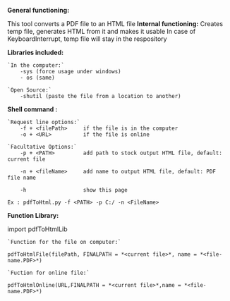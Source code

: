 **General functioning:**

This tool converts a PDF file to an HTML file
**Internal functioning:**
Creates temp file, generates HTML from it and makes it usable
In case of KeyboardInterrupt, temp file will stay in the respository

**Libraries included:**

    `In the computer:`
        -sys (force usage under windows)
        - os (same)
    
    `Open Source:`
        -shutil (paste the file from a location to another)


**Shell command :**

    `Request line options:`
        -f + <filePath>     if the file is in the computer
        -o + <URL>          if the file is online

    `Facultative Options:`   
        -p + <PATH>         add path to stock output HTML file, default: current file

        -n + <fileName>     add name to output HTML file, default: PDF file name

        -h                  show this page

    Ex : pdfToHtml.py -f <PATH> -p C:/ -n <FileName>

**Function Library:**

import pdfToHtmlLib

    `Function for the file on computer:`

    pdfToHtmlFile(filePath, FINALPATH = *<current file>*, name = *<file-name.PDF>*)

    `Fuction for online file:`

    pdfToHtmlOnline(URL,FINALPATH = *<current file>*,name = *<file-name.PDF>*)
